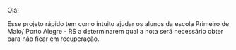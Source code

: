 Olá!

Esse projeto rápido tem como intuito ajudar os alunos da escola Primeiro de Maio/ Porto Alegre - RS a determinarem qual a nota será necessário obter para não ficar em recuperação.
